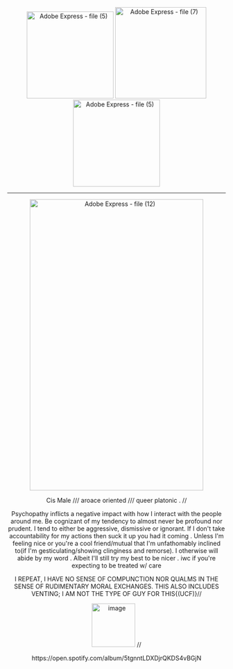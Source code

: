 
<div align="center">
<img width="200" height="200" alt="Adobe Express - file (5)" src="https://github.com/user-attachments/assets/ef5beffd-668c-4171-ac7c-2c8d0ce5cc39" />
<img width="210" height="210" alt="Adobe Express - file (7)" src="https://github.com/user-attachments/assets/5b6ceff5-7d25-44a9-9c39-6ba61fced783" />
<img width="200" height="200" alt="Adobe Express - file (5)" src="https://github.com/user-attachments/assets/ef5beffd-668c-4171-ac7c-2c8d0ce5cc39" />

---------------------------------------------------------------------------
<div allign="center"><img width="400" height="670" alt="Adobe Express - file (12)" src="https://github.com/user-attachments/assets/63ec1493-66e1-4660-8c00-177c3103a6e2" />

 <p align="center">
 <p align="center">Cis Male    ///    aroace oriented    ///    queer platonic    .  // 

    
    
  <p align="center">Psychopathy inflicts a negative impact with how I interact with the people around me. Be cognizant of my tendency to almost never be profound nor prudent. I tend to either be aggressive, dismissive or ignorant.
  If I don't take accountability for my actions then suck it up you had it coming . Unless I'm feeling nice or you're a cool friend/mutual that I'm unfathomably inclined to(if I'm gesticulating/showing clinginess and remorse). I otherwise will abide by my word . Albeit I'll still try my best to be nicer .
  iwc if you're expecting to be treated w/ care

 <p align="center">I REPEAT, I HAVE NO SENSE OF COMPUNCTION NOR QUALMS IN THE SENSE OF RUDIMENTARY MORAL EXCHANGES. THIS ALSO INCLUDES VENTING; I AM NOT THE TYPE OF GUY FOR THIS{(UCF)}//



 <p align="center"><img width="100" height="100" alt="image" src="https://github.com/user-attachments/assets/827f2bc7-10ed-4737-a437-fc8d2fe9bff0" /> //
 <p align="center">https://open.spotify.com/album/5tgnntLDXDjrQKDS4vBGjN






